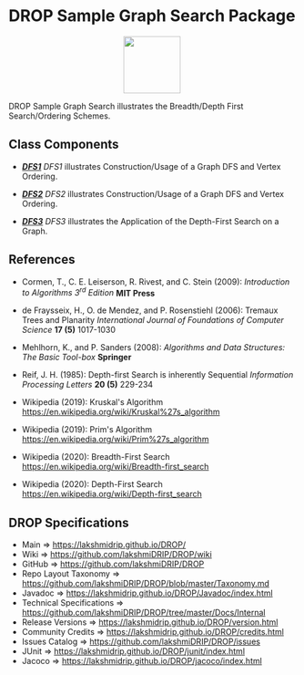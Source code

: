 # DROP Sample Graph Search Package

<p align="center"><img src="https://github.com/lakshmiDRIP/DROP/blob/master/DRIP_Logo.gif?raw=true" width="100"></p>

DROP Sample Graph Search illustrates the Breadth/Depth First Search/Ordering Schemes.


## Class Components

 * [***DFS1***](https://github.com/lakshmiDRIP/DROP/tree/master/src/main/java/org/drip/sample/graph/DFS1.java)
 <i>DFS1</i> illustrates Construction/Usage of a Graph DFS and Vertex Ordering.

 * [***DFS2***](https://github.com/lakshmiDRIP/DROP/tree/master/src/main/java/org/drip/sample/graph/DFS2.java)
 <i>DFS2</i> illustrates Construction/Usage of a Graph DFS and Vertex Ordering.

 * [***DFS3***](https://github.com/lakshmiDRIP/DROP/tree/master/src/main/java/org/drip/sample/graph/DFS3.java)
 <i>DFS3</i> illustrates the Application of the Depth-First Search on a Graph.


## References

 * Cormen, T., C. E. Leiserson, R. Rivest, and C. Stein (2009): <i>Introduction to Algorithms 3<sup>rd</sup> Edition</i> <b>MIT Press</b>

 * de Fraysseix, H., O. de Mendez, and P. Rosenstiehl (2006): Tremaux Trees and Planarity <i>International Journal of Foundations of Computer Science</i> <b>17 (5)</b> 1017-1030

 * Mehlhorn, K., and P. Sanders (2008): <i>Algorithms and Data Structures: The Basic Tool-box</i> <b>Springer</b>

 * Reif, J. H. (1985): Depth-first Search is inherently Sequential <i>Information Processing Letters</i> <b>20 (5)</b> 229-234

 * Wikipedia (2019): Kruskal's Algorithm https://en.wikipedia.org/wiki/Kruskal%27s_algorithm

 * Wikipedia (2019): Prim's Algorithm https://en.wikipedia.org/wiki/Prim%27s_algorithm

 * Wikipedia (2020): Breadth-First Search https://en.wikipedia.org/wiki/Breadth-first_search

 * Wikipedia (2020): Depth-First Search https://en.wikipedia.org/wiki/Depth-first_search


## DROP Specifications

 * Main                     => https://lakshmidrip.github.io/DROP/
 * Wiki                     => https://github.com/lakshmiDRIP/DROP/wiki
 * GitHub                   => https://github.com/lakshmiDRIP/DROP
 * Repo Layout Taxonomy     => https://github.com/lakshmiDRIP/DROP/blob/master/Taxonomy.md
 * Javadoc                  => https://lakshmidrip.github.io/DROP/Javadoc/index.html
 * Technical Specifications => https://github.com/lakshmiDRIP/DROP/tree/master/Docs/Internal
 * Release Versions         => https://lakshmidrip.github.io/DROP/version.html
 * Community Credits        => https://lakshmidrip.github.io/DROP/credits.html
 * Issues Catalog           => https://github.com/lakshmiDRIP/DROP/issues
 * JUnit                    => https://lakshmidrip.github.io/DROP/junit/index.html
 * Jacoco                   => https://lakshmidrip.github.io/DROP/jacoco/index.html
